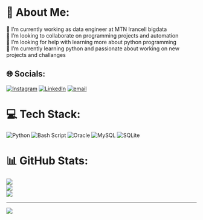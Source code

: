 # 💫 About Me:
🔭 I’m currently working as data engineer at MTN Irancell bigdata<br>👯 I’m looking to collaborate on programming projects and automation<br>🤝 I’m looking for help with learning more about python programming<br>🌱 I’m currently learning python and passionate about working on new projects and challanges


## 🌐 Socials:
[![Instagram](https://img.shields.io/badge/Instagram-%23E4405F.svg?logo=Instagram&logoColor=white)](https://instagram.com/erfan_r4s) [![LinkedIn](https://img.shields.io/badge/LinkedIn-%230077B5.svg?logo=linkedin&logoColor=white)](https://linkedin.com/in/erfan-souri-147833292) [![email](https://img.shields.io/badge/Email-D14836?logo=gmail&logoColor=white)](mailto:erfan.souri44@gmail.com) 

# 💻 Tech Stack:
![Python](https://img.shields.io/badge/python-3670A0?style=for-the-badge&logo=python&logoColor=ffdd54) ![Bash Script](https://img.shields.io/badge/bash_script-%23121011.svg?style=for-the-badge&logo=gnu-bash&logoColor=white) ![Oracle](https://img.shields.io/badge/Oracle-F80000?style=for-the-badge&logo=oracle&logoColor=white) ![MySQL](https://img.shields.io/badge/mysql-4479A1.svg?style=for-the-badge&logo=mysql&logoColor=white) ![SQLite](https://img.shields.io/badge/sqlite-%2307405e.svg?style=for-the-badge&logo=sqlite&logoColor=white)
# 📊 GitHub Stats:
![](https://github-readme-stats.vercel.app/api?username=Erfan-Souri&theme=dark&hide_border=false&include_all_commits=true&count_private=true)<br/>
![](https://nirzak-streak-stats.vercel.app/?user=Erfan-Souri&theme=dark&hide_border=false)<br/>
![](https://github-readme-stats.vercel.app/api/top-langs/?username=Erfan-Souri&theme=dark&hide_border=false&include_all_commits=true&count_private=true&layout=compact)

---
[![](https://visitcount.itsvg.in/api?id=Erfan-Souri&icon=0&color=0)](https://visitcount.itsvg.in)

<!-- Proudly created with GPRM ( https://gprm.itsvg.in ) -->
